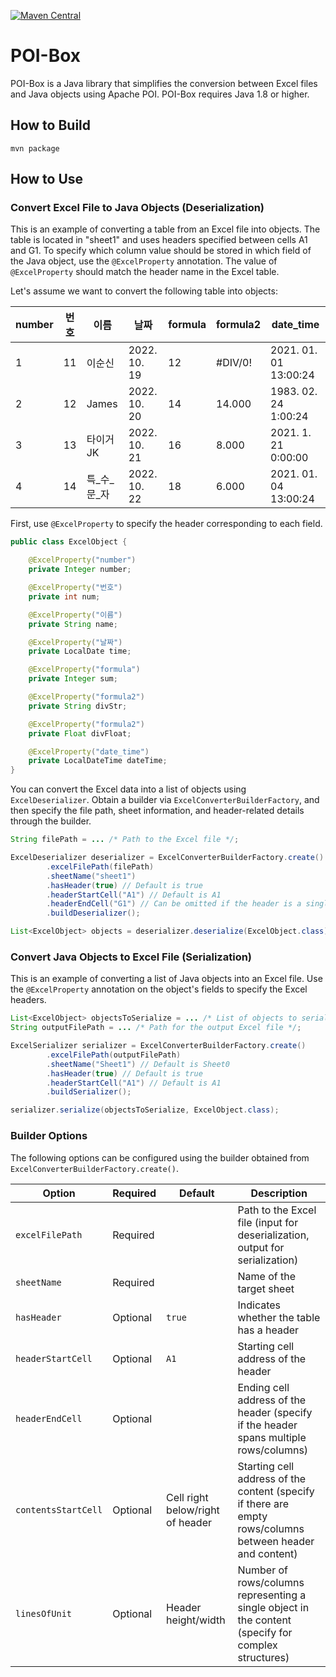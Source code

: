 [![Maven Central](https://img.shields.io/maven-central/v/io.github.jeng832/poibox.svg)](https://search.maven.org/artifact/io.github.jeng832/poibox)

# POI-Box
POI-Box is a Java library that simplifies the conversion between Excel files and Java objects using Apache POI. POI-Box requires Java 1.8 or higher.

## How to Build
```shell
mvn package
```

## How to Use

### Convert Excel File to Java Objects (Deserialization)

This is an example of converting a table from an Excel file into objects. The table is located in "sheet1" and uses headers specified between cells A1 and G1.
To specify which column value should be stored in which field of the Java object, use the `@ExcelProperty` annotation. The value of `@ExcelProperty` should match the header name in the Excel table.

Let's assume we want to convert the following table into objects:

| number | 번호 | 이름      | 날짜           | formula | formula2 | date_time             |
|--------|----|---------|--------------|---------|----------|-----------------------|
| 1      | 11 | 이순신     | 2022. 10. 19 | 12      | #DIV/0!  | 2021. 01. 01 13:00:24 |
| 2      | 12 | James   | 2022. 10. 20 | 14      | 14.000   | 1983. 02. 24 1:00:24  |
| 3      | 13 | 타이거JK   | 2022. 10. 21 | 16      | 8.000    | 2021. 1. 21 0:00:00   |
| 4      | 14 | 특_수_문_자 | 2022. 10. 22 | 18      | 6.000    | 2021. 01. 04 13:00:24 |

First, use `@ExcelProperty` to specify the header corresponding to each field.
```java
public class ExcelObject {

    @ExcelProperty("number")
    private Integer number;

    @ExcelProperty("번호")
    private int num;

    @ExcelProperty("이름")
    private String name;

    @ExcelProperty("날짜")
    private LocalDate time;

    @ExcelProperty("formula")
    private Integer sum;

    @ExcelProperty("formula2")
    private String divStr;

    @ExcelProperty("formula2")
    private Float divFloat;

    @ExcelProperty("date_time")
    private LocalDateTime dateTime;
}
```

You can convert the Excel data into a list of objects using `ExcelDeserializer`. Obtain a builder via `ExcelConverterBuilderFactory`, and then specify the file path, sheet information, and header-related details through the builder.

```java
String filePath = ... /* Path to the Excel file */;

ExcelDeserializer deserializer = ExcelConverterBuilderFactory.create()
        .excelFilePath(filePath)
        .sheetName("sheet1")
        .hasHeader(true) // Default is true
        .headerStartCell("A1") // Default is A1
        .headerEndCell("G1") // Can be omitted if the header is a single row
        .buildDeserializer();

List<ExcelObject> objects = deserializer.deserialize(ExcelObject.class);
```

### Convert Java Objects to Excel File (Serialization)

This is an example of converting a list of Java objects into an Excel file. Use the `@ExcelProperty` annotation on the object's fields to specify the Excel headers.

```java
List<ExcelObject> objectsToSerialize = ... /* List of objects to serialize */;
String outputFilePath = ... /* Path for the output Excel file */;

ExcelSerializer serializer = ExcelConverterBuilderFactory.create()
        .excelFilePath(outputFilePath)
        .sheetName("Sheet1") // Default is Sheet0
        .hasHeader(true) // Default is true
        .headerStartCell("A1") // Default is A1
        .buildSerializer();

serializer.serialize(objectsToSerialize, ExcelObject.class);
```

### Builder Options

The following options can be configured using the builder obtained from `ExcelConverterBuilderFactory.create()`.

| Option              | Required | Default                         | Description                                                                                   |
|---------------------|----------|---------------------------------|-----------------------------------------------------------------------------------------------|
| `excelFilePath`     | Required |                                 | Path to the Excel file (input for deserialization, output for serialization)                   |
| `sheetName`         | Required |                                 | Name of the target sheet                                                                      |
| `hasHeader`         | Optional | `true`                          | Indicates whether the table has a header                                                       |
| `headerStartCell`   | Optional | `A1`                            | Starting cell address of the header                                                            |
| `headerEndCell`     | Optional |                                 | Ending cell address of the header (specify if the header spans multiple rows/columns)         |
| `contentsStartCell` | Optional | Cell right below/right of header | Starting cell address of the content (specify if there are empty rows/columns between header and content) |
| `linesOfUnit`       | Optional | Header height/width            | Number of rows/columns representing a single object in the content (specify for complex structures) |
